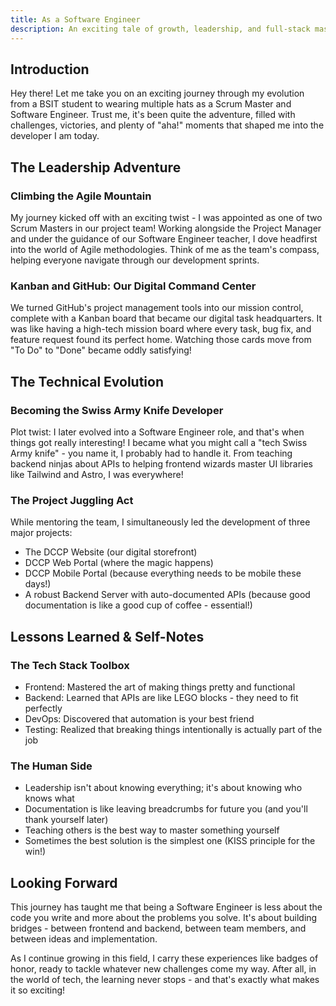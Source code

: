 ```yaml
---
title: As a Software Engineer
description: An exciting tale of growth, leadership, and full-stack mastery in web development
---
```


## Introduction
Hey there! Let me take you on an exciting journey through my evolution from a BSIT student to wearing multiple hats as a Scrum Master and Software Engineer. Trust me, it's been quite the adventure, filled with challenges, victories, and plenty of "aha!" moments that shaped me into the developer I am today.

## The Leadership Adventure

### Climbing the Agile Mountain
My journey kicked off with an exciting twist - I was appointed as one of two Scrum Masters in our project team! Working alongside the Project Manager and under the guidance of our Software Engineer teacher, I dove headfirst into the world of Agile methodologies. Think of me as the team's compass, helping everyone navigate through our development sprints.

### Kanban and GitHub: Our Digital Command Center
We turned GitHub's project management tools into our mission control, complete with a Kanban board that became our digital task headquarters. It was like having a high-tech mission board where every task, bug fix, and feature request found its perfect home. Watching those cards move from "To Do" to "Done" became oddly satisfying!

## The Technical Evolution

### Becoming the Swiss Army Knife Developer
Plot twist: I later evolved into a Software Engineer role, and that's when things got really interesting! I became what you might call a "tech Swiss Army knife" - you name it, I probably had to handle it. From teaching backend ninjas about APIs to helping frontend wizards master UI libraries like Tailwind and Astro, I was everywhere!

### The Project Juggling Act
While mentoring the team, I simultaneously led the development of three major projects:
- The DCCP Website (our digital storefront)
- DCCP Web Portal (where the magic happens)
- DCCP Mobile Portal (because everything needs to be mobile these days!)
- A robust Backend Server with auto-documented APIs (because good documentation is like a good cup of coffee - essential!)

## Lessons Learned & Self-Notes

### The Tech Stack Toolbox
- Frontend: Mastered the art of making things pretty and functional
- Backend: Learned that APIs are like LEGO blocks - they need to fit perfectly
- DevOps: Discovered that automation is your best friend
- Testing: Realized that breaking things intentionally is actually part of the job

### The Human Side
- Leadership isn't about knowing everything; it's about knowing who knows what
- Documentation is like leaving breadcrumbs for future you (and you'll thank yourself later)
- Teaching others is the best way to master something yourself
- Sometimes the best solution is the simplest one (KISS principle for the win!)

## Looking Forward
This journey has taught me that being a Software Engineer is less about the code you write and more about the problems you solve. It's about building bridges - between frontend and backend, between team members, and between ideas and implementation.

As I continue growing in this field, I carry these experiences like badges of honor, ready to tackle whatever new challenges come my way. After all, in the world of tech, the learning never stops - and that's exactly what makes it so exciting!
